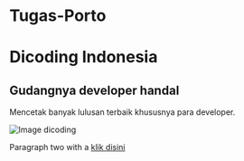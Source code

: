 # Tugas-Porto
<!DOCTYPE html>
<html>
  <head>
    <title>Dicoding Indonesia Website</title>
  </head>
  <body>
    <main>
      <h1>Dicoding Indonesia</h1>
      <h2>Gudangnya developer handal</h2>
      <p>Mencetak banyak lulusan terbaik khususnya para developer.</p>
      <img src="logo_dicoding.png" alt="Image dicoding" />
      <p>Paragraph two with a <a href="https://dicoding.com">klik disini</a></p>
    </main>
  </body>
</html>
